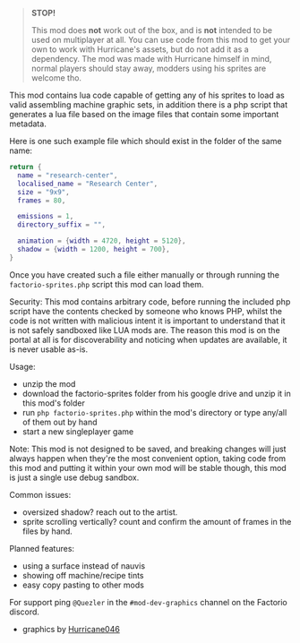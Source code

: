> **STOP!**
>
> This mod does **not** work out of the box, and is **not** intended to be used on multiplayer at all.
> You can use code from this mod to get your own to work with Hurricane's assets, but do not add it as a dependency.
> The mod was made with Hurricane himself in mind, normal players should stay away, modders using his sprites are welcome tho.

This mod contains lua code capable of getting any of his sprites to load as valid assembling machine graphic sets,
in addition there is a php script that generates a lua file based on the image files that contain some important metadata.

Here is one such example file which should exist in the folder of the same name:
```lua
return {
  name = "research-center",
  localised_name = "Research Center",
  size = "9x9",
  frames = 80,

  emissions = 1,
  directory_suffix = "",

  animation = {width = 4720, height = 5120},
  shadow = {width = 1200, height = 700},
}
```

Once you have created such a file either manually or through running the `factorio-sprites.php` script this mod can load them.

Security:
This mod contains arbitrary code, before running the included php script have the contents checked by someone who knows PHP,
whilst the code is not written with malicious intent it is important to understand that it is not safely sandboxed like LUA mods are.
The reason this mod is on the portal at all is for discoverability and noticing when updates are available, it is never usable as-is.

Usage:
- unzip the mod
- download the factorio-sprites folder from his google drive and unzip it in this mod's folder
- run `php factorio-sprites.php` within the mod's directory or type any/all of them out by hand
- start a new singleplayer game

Note:
This mod is not designed to be saved, and breaking changes will just always happen when they're the most convenient option,
taking code from this mod and putting it within your own mod will be stable though, this mod is just a single use debug sandbox.

Common issues:
- oversized shadow? reach out to the artist.
- sprite scrolling vertically? count and confirm the amount of frames in the files by hand.

Planned features:
- using a surface instead of nauvis
- showing off machine/recipe tints
- easy copy pasting to other mods

For support ping `@Quezler` in the `#mod-dev-graphics` channel on the Factorio discord.
- graphics by [Hurricane046](https://mods.factorio.com/user/Hurricane046)

